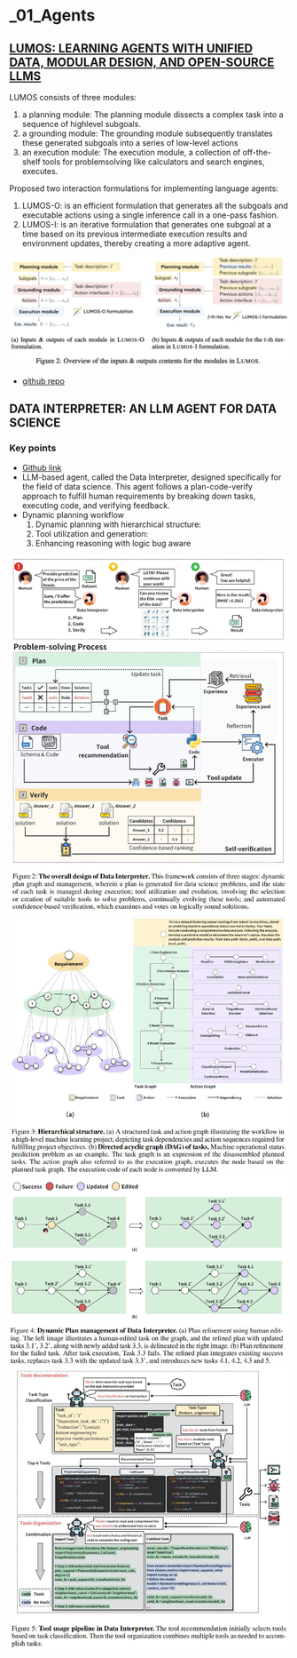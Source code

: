 # _01_Agents

## [LUMOS: LEARNING AGENTS WITH UNIFIED DATA, MODULAR DESIGN, AND OPEN-SOURCE LLMS](https://arxiv.org/pdf/2311.05657.pdf)

LUMOS consists of three modules: 
1. a planning module: The planning module dissects a complex task into a sequence of highlevel subgoals. 
2. a grounding module: The grounding module subsequently translates these generated subgoals into a series
of low-level actions
3. an execution module: The execution module, a collection of off-the-shelf tools for problemsolving like calculators and search engines, executes.

Proposed two interaction formulations for implementing language agents:
1. LUMOS-O: is an efficient formulation that generates all the subgoals and executable actions using a single inference call in a one-pass fashion. 
2. LUMOS-I: is an iterative formulation that generates one subgoal at a time based on its previous intermediate execution results and environment updates, thereby creating a more adaptive agent.

![](../pics/lumos_framework.png)

- [github repo](https://github.com/allenai/lumos?tab=readme-ov-file)


## DATA INTERPRETER: AN LLM AGENT FOR DATA SCIENCE

### Key points

- [Github link](https://github.com/geekan/MetaGPT)
- LLM-based agent, called the Data Interpreter, designed specifically for the field of data science. This agent follows a plan-code-verify approach to fulfill human requirements by breaking down tasks, executing code, and verifying feedback.
- Dynamic planning workflow
	1. Dynamic planning with hierarchical structure:
	2. Tool utilization and generation:
	3. Enhancing reasoning with logic bug aware


![](attachments/a6d1d5c407310efb43103d58ac52330c_MD5.jpeg)
![](attachments/6f4d49b94d155ac07aca3723e610a807_MD5.jpeg)
![](attachments/64dd6ba4fc1d830c594ef6ed4adacc23_MD5.jpeg)![](attachments/f18f221302c4ebfe7d01c07431dd5f55_MD5.jpeg)